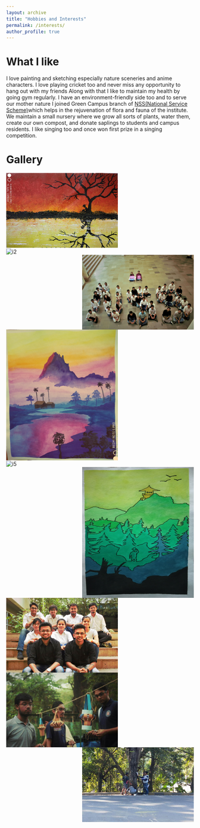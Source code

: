 ```yaml
---
layout: archive
title: "Hobbies and Interests"
permalink: /interests/
author_profile: true
---
```

# What I like
I love painting and sketching especially nature sceneries and anime characters. I love playing cricket too and never miss any opportunity to hang out with my friends
Along with that I like to maintain my health by going gym regularly. I have an environment-friendly side too and to serve our mother nature 
I joined Green Campus branch of [NSS(National Service Scheme)](https://nss.iitb.ac.in/home/)which helps in the rejuvenation of flora and 
fauna of the institute.  We maintain a small nursery where we grow all sorts of plants, water them, create our own compost, and donate saplings to 
students and campus residents. I like singing too and once won first prize in a singing competition. 

# Gallery
<div class="row">
  <div class="column">
    <img align="left" src="/images/Image1.jpg" alt="i1" width="300"
         height="200">
  </div>
  <div class="column">
    <img align="center" src="/images/Image2.jpg" alt="i2" width="300"
         height="200">
  </div>
  <div class="column">
    <img align="right" src="/images/Image8.jpg" alt="i3" width="300"
         height="200">
  </div>
</div>

<div class="row">
  <div class="column">
    <img align="left" src="/images/Image3.jpg" alt="i4" width="300"
         height="350"/>
  </div>
  <div class="column">
    <img align="center" src="/images/Image7.jpg" alt="i5" width="300"
         height="350"/>
  </div>
  <div class="column">
    <img align="right" src="/images/Image6.jpg" alt="i6" width="300"
         height="350"/>
  </div>
 </div>
 
<div class="row">
  <div class="column">
    <img align="left" src="/images/Image9.jpg" alt="i7" width="300"
         height="200"/>
  </div>
  <div class="column">
    <img align="center" src="/images/Image10.jpg" alt="i8" width="300"
         height="200"/>
  </div>
  <div class="column">
    <img align="right" src="/images/Image11.jpg" alt="i9" width="300"
         height="200"/>
  </div>
</div>
